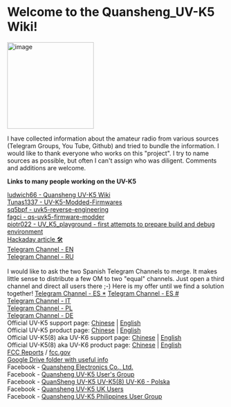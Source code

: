 # Welcome to the Quansheng_UV-K5 Wiki!

<img width="200" alt="image" src="https://github.com/ludwich66/Quansheng_UV-K5_Wiki/assets/12202733/19823838-7a3f-4ba4-b943-df7f01d16527">

I have collected information about the amateur radio from various sources (Telegram Groups, You Tube, Github) and tried to bundle the information.
I would like to thank everyone who works on this "project".
I try to name sources as possible, but often I can't assign who was diligent. Comments and additions are welcome.

**Links to many people working on the UV-K5**

[ludwich66 - Quansheng UV-K5 Wiki](https://github.com/ludwich66/Quansheng_UV-K5_Wiki/wiki)<br>
[Tunas1337 - UV-K5-Modded-Firmwares](https://github.com/Tunas1337/UV-K5-Modded-Firmwares)<br>
[sq5bpf - uvk5-reverse-engineering](https://github.com/sq5bpf/uvk5-reverse-engineering)<br>
[fagci - qs-uvk5-firmware-modder](https://github.com/fagci/qs-uvk5-firmware-modder)<br>
[piotr022 - UV_K5_playground - first attempts to prepare build and debug environment](https://github.com/piotr022/UV_K5_playground)<br>
[Hackaday article 🛠](https://hackaday.com/2023/06/23/easy-modifications-for-inexpensive-radios/)<br>
[Telegram Channel - EN](https://t.me/quansheng_uvk5_en)<br>
[Telegram Channel - RU](https://t.me/uv_k5)<br><br>
I would like to ask the two Spanish Telegram Channels to merge.
It makes little sense to distribute a few OM to two "equal" channels.
Just open a third channel and direct all users there ;-)
Here is my offer until we find a solution together!
[Telegram Channel - ES *](https://t.me/QuanShengES)
[Telegram Channel - ES #](https://t.me/Quansenguvk5)
<br>
[Telegram Channel - IT](https://t.me/+W31XPFpurWk0NzM0)<br>
[Telegram Channel - PL](https://t.me/uvk5_pl)<br>
[Telegram Channel - DE](https://t.me/quanshenguv5kde)<br>
Official UV-K5 support page: [Chinese](http://qsfj.com/support/downloads/3002) | [English](http://en.qsfj.com/support/downloads/3002)<br>
Official UV-K5 product page: [Chinese](http://qsfj.com/products/3002) | [English](http://en.qsfj.com/products/3002)<br>
Official UV-K5(8) aka UV-K6 support page: [Chinese](http://qsfj.com/support/downloads/3268) | [English](http://en.qsfj.com/support/downloads/3268)<br>
Official UV-K5(8) aka UV-K6 product page: [Chinese](http://qsfj.com/products/3268) | [English](http://en.qsfj.com/products/3268)<br>
[FCC Reports](https://fcc.id/XBPUV-K5) / [fcc.gov](https://apps.fcc.gov/oetcf/eas/reports/ViewExhibitReport.cfm?<br>mode=Exhibits&RequestTimeout=500&calledFromFrame=Y&application_id=8sqkxgC%2F1cYNHF0lGkSAwA%3D%3D&fcc_id=XBPUV-K5)<br>
[Google Drive folder with useful info](https://drive.google.com/drive/folders/1NmcPb5yl5jnz7uWBO-c4B89XYL5AZeHw)<br>
Facebook - [Quansheng Electronics Co., Ltd.](https://www.facebook.com/QuanshengRadios/)<br>
Facebook - [Quansheng UV-K5 User's Group](https://www.facebook.com/groups/229333669483573/)<br>
Facebook - [QuanSheng UV-K5 UV-K5(8) UV-K6 - Polska](https://www.facebook.com/groups/205485455659292/)<br>
Facebook - [Quansheng UV-K5 UK Users](https://www.facebook.com/groups/2291286734508728/)<br>
Facebook - [Quansheng UV-K5 Philippines User Group](https://www.facebook.com/groups/678587170703812/)<br>
